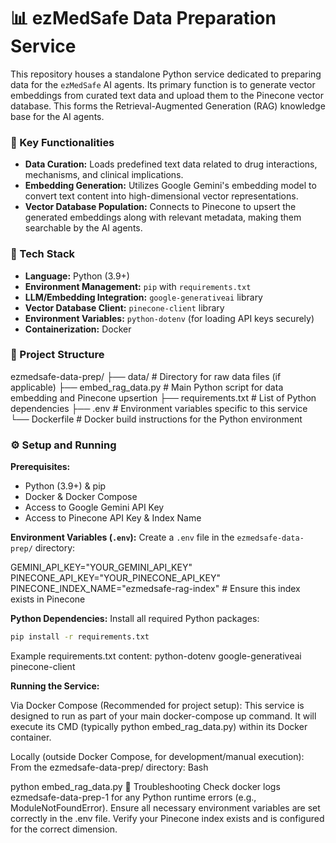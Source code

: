
# 📊 ezMedSafe Data Preparation Service

This repository houses a standalone Python service dedicated to preparing data for the `ezMedSafe` AI agents. Its primary function is to generate vector embeddings from curated text data and upload them to the Pinecone vector database. This forms the Retrieval-Augmented Generation (RAG) knowledge base for the AI agents.

### 🌟 Key Functionalities

* **Data Curation:** Loads predefined text data related to drug interactions, mechanisms, and clinical implications.
* **Embedding Generation:** Utilizes Google Gemini's embedding model to convert text content into high-dimensional vector representations.
* **Vector Database Population:** Connects to Pinecone to upsert the generated embeddings along with relevant metadata, making them searchable by the AI agents.

### 🚀 Tech Stack

* **Language:** Python (3.9+)
* **Environment Management:** `pip` with `requirements.txt`
* **LLM/Embedding Integration:** `google-generativeai` library
* **Vector Database Client:** `pinecone-client` library
* **Environment Variables:** `python-dotenv` (for loading API keys securely)
* **Containerization:** Docker

### 📂 Project Structure

ezmedsafe-data-prep/
├── data/                    # Directory for raw data files (if applicable)
├── embed_rag_data.py        # Main Python script for data embedding and Pinecone upsertion
├── requirements.txt         # List of Python dependencies
├── .env                     # Environment variables specific to this service
└── Dockerfile               # Docker build instructions for the Python environment


### ⚙️ Setup and Running

**Prerequisites:**
* Python (3.9+) & pip
* Docker & Docker Compose
* Access to Google Gemini API Key
* Access to Pinecone API Key & Index Name

**Environment Variables (`.env`):**
Create a `.env` file in the `ezmedsafe-data-prep/` directory:

GEMINI_API_KEY="YOUR_GEMINI_API_KEY"
PINECONE_API_KEY="YOUR_PINECONE_API_KEY"
PINECONE_INDEX_NAME="ezmedsafe-rag-index" # Ensure this index exists in Pinecone


**Python Dependencies:**
Install all required Python packages:
```bash
pip install -r requirements.txt
```
Example requirements.txt content:
python-dotenv
google-generativeai
pinecone-client

**Running the Service:**

Via Docker Compose (Recommended for project setup): This service is designed to run as part of your main docker-compose up command. It will execute its CMD (typically python embed_rag_data.py) within its Docker container.

Locally (outside Docker Compose, for development/manual execution): From the ezmedsafe-data-prep/ directory:
Bash

python embed_rag_data.py
🐛 Troubleshooting
Check docker logs ezmedsafe-data-prep-1 for any Python runtime errors (e.g., ModuleNotFoundError).
Ensure all necessary environment variables are set correctly in the .env file.
Verify your Pinecone index exists and is configured for the correct dimension.
